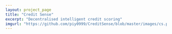 ```yaml
---
layout: project_page
title: "Credit Sense"
excerpt: "Decentralised intelligent credit scoring"
imgurl: "https://github.com/piy0999/CreditSense/blob/master/images/cs.png?raw=true"
---
```


